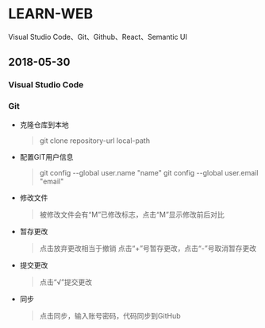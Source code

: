 # LEARN-WEB
Visual Studio Code、Git、Github、React、Semantic UI

## 2018-05-30
### Visual Studio Code
### Git
* 克隆仓库到本地
    > git clone repository-url local-path
* 配置GIT用户信息
    > git config --global user.name "name"
    > git config --global user.email "email"
* 修改文件
    > 被修改文件会有“M”已修改标志，点击“M”显示修改前后对比
* 暂存更改
    > 点击放弃更改相当于撤销
    > 点击“+”号暂存更改，点击“-”号取消暂存更改
* 提交更改
    > 点击“√”提交更改
* 同步
    > 点击同步，输入账号密码，代码同步到GitHub